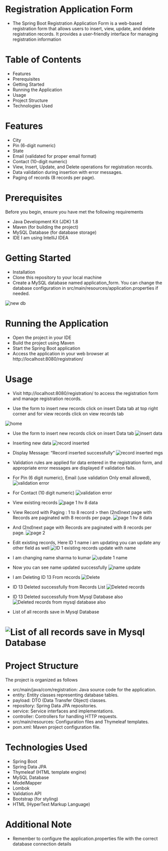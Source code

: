 # Registration Application Form
* The Spring Boot Registration Application Form is a web-based registration form that allows users to insert, view, update, and delete registration records. It provides a user-friendly interface for managing registration information

# Table of Contents
* Features
* Prerequisites
* Getting Started
* Running the Application
* Usage
* Project Structure
* Technologies Used

# Features
* City
* Pin (6-digit numeric)
* State
* Email (validated for proper email format)
* Contact (10-digit numeric)
* View, Insert, Update, and Delete operations for registration records.
* Data validation during insertion with error messages.
* Paging of records (8 records per page).

# Prerequisites
Before you begin, ensure you have met the following requirements

* Java Development Kit (JDK) 1.8
* Maven (for building the project)
* MySQL Database (for database storage)
* IDE I am using IntelliJ IDEA

# Getting Started
* Installation
* Clone this repository to your local machine
* Create a MySQL database named application_form. You can change the database configuration in src/main/resources/application.properties if needed.

![new db](https://github.com/paragERJ2EE/registration/assets/147278310/e429199f-d2c2-42ce-a92d-ca40c80a5353)

  
# Running the Application
* Open the project in your IDE
* Build the project using Maven
* Start the Spring Boot application
* Access the application in your web browser at http://localhost:8080/registration/

# Usage
* Visit http://localhost:8080/registration/ to access the registration form and manage registration records.

* Use the form to insert new records click on insert Data tab at top right corner and for view records click on view records tab
  
![home](https://github.com/paragERJ2EE/registration/assets/147278310/cbfc5647-3179-4d29-bc7c-38e80796319b)

*  Use the form to insert new records click on insert Data tab
![insert data](https://github.com/paragERJ2EE/registration/assets/147278310/2eda3ceb-59c2-4c07-8d80-b14026108852)

* Inserting new data
![record inserted](https://github.com/paragERJ2EE/registration/assets/147278310/e4d610c3-63e2-479b-b87e-79591b6a815d)

* Display Message: “Record inserted successfully”
![record inserted mgs](https://github.com/paragERJ2EE/registration/assets/147278310/304861ac-ad5a-46c6-a44a-7cecf430038b)

* Validation rules are applied for data entered in the registration form, and appropriate error messages are displayed if validation fails.
*  For Pin (6 digit numeric), Email (use validation Only email allowed),
![validation error](https://github.com/paragERJ2EE/registration/assets/147278310/e808a263-f8cd-419b-8e3a-9c3f846a2b6c)

* For Contact (10 digit numeric)
![validation error](https://github.com/paragERJ2EE/registration/assets/147278310/85f6c255-5dfb-4f93-a287-5800b51a9ebe)


*  View existing records
![page 1 hv 8 data](https://github.com/paragERJ2EE/registration/assets/147278310/c6e59a1d-cd6d-44b2-aa07-e14e19da9ac6)


* View Record with Paging : 1 to 8 record > then (2nd)next page with Records are paginated with 8 records per page.
![page 1 hv 8 data](https://github.com/paragERJ2EE/registration/assets/147278310/c6e59a1d-cd6d-44b2-aa07-e14e19da9ac6)

* And (2nd)next page with Records are paginated with 8 records per page.
![page 2](https://github.com/paragERJ2EE/registration/assets/147278310/886d177d-7c39-4eb9-88de-6eccee5188fa)

* Edit existing records, Here ID 1 name i am updating you can update any other field as well
![ID 1 existing records update with name](https://github.com/paragERJ2EE/registration/assets/147278310/e6f700c9-ab09-4def-8bd3-68592c9893fa)

* I am changing name sharma to kumar
![update 1 name](https://github.com/paragERJ2EE/registration/assets/147278310/b37b7d7c-2fe6-4799-a59c-523e5a0172d8)

* Now you can see name updated successfully
![name update](https://github.com/paragERJ2EE/registration/assets/147278310/169721e5-bb62-4c47-a94c-9a34ed2fb5c9)

* I am Deleting ID 13 From records 
![Delete](https://github.com/paragERJ2EE/registration/assets/147278310/d4ba7de3-255a-4b47-b4d2-9ad6adc2722c)
* ID 13 Deleted successfully from Records List
![Deleted records](https://github.com/paragERJ2EE/registration/assets/147278310/5128930c-9f6b-42c9-a1d6-b5c6865fb911)
*  ID 13 Deleted successfully from Mysql Database also
![Deleted records from mysql database also](https://github.com/paragERJ2EE/registration/assets/147278310/3494c375-ba5e-4ee2-b767-be5a02b53695)

* List of all records save in Mysql Database
# ![List of all records save in Mysql Database](https://github.com/paragERJ2EE/registration/assets/147278310/e8fc3b23-e59e-40da-9df4-b7b9cf89d0e2)


# Project Structure
The project is organized as follows

* src/main/java/com/registration: Java source code for the application.
* entity: Entity classes representing database tables.
* payload: DTO (Data Transfer Object) classes.
* repository: Spring Data JPA repositories.
* service: Service interfaces and implementations.
* controller: Controllers for handling HTTP requests.
* src/main/resources: Configuration files and Thymeleaf templates.
* pom.xml: Maven project configuration file.

# Technologies Used
* Spring Boot
* Spring Data JPA
* Thymeleaf (HTML template engine)
* MySQL Database
* ModelMapper
* Lombok
* Validation API
* Bootstrap (for styling)
* HTML (HyperText Markup Language)

# Additional Note
* Remember to configure the application.properties file with the correct database connection details
